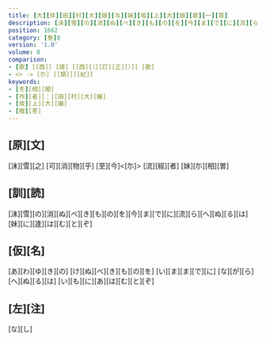 ```yaml
---
title: [大][伴][田][村][大][娘][与][妹][坂][上][大][娘][歌][一][首]
description: [沫][雪][の][消][ぬ][べ][き][も][の][を][今][ま][で][に][流][ら][へ][ぬ][る][は][妹][に][逢][は][む][と][ぞ]
position: 1662
category: [巻]8
version: '1.0'
volume: 8
comparison:
- [歌] [[西]] [謌] [[西][（][訂][正][）]] [歌]
- <> -> [尓] [[類]][[紀]]
keywords:
- [冬][相][聞]
- [作][者][：][田][村][大][嬢]
- [坂][上][大][嬢]
- [贈][答]
---
```


## [原][文]

[沫][雪][之] [可][消][物][乎] [至][今]<[尓]> [流][經][者] [妹][尓][相][曽]

## [訓][読]

[沫][雪][の][消][ぬ][べ][き][も][の][を][今][ま][で][に][流][ら][へ][ぬ][る][は][妹][に][逢][は][む][と][ぞ]

## [仮][名]

[あ][わ][ゆ][き][の] [け][ぬ][べ][き][も][の][を] [い][ま][ま][で][に] [な][が][ら][へ][ぬ][る][は] [い][も][に][あ][は][む][と][ぞ]

## [左][注]

[な][し]
